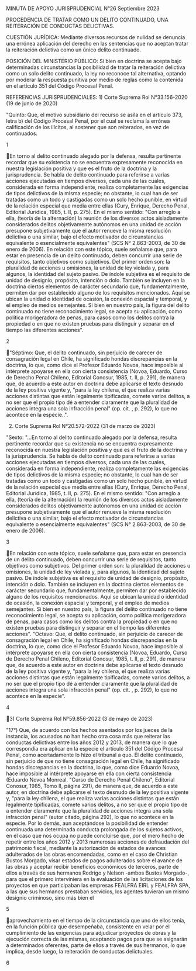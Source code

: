 MINUTA DE APOYO JURISPRUDENCIAL N°26 Septiembre 2023

PROCEDENCIA DE TRATAR COMO UN DELITO CONTINUADO, UNA REITERACIÓN DE
CONDUCTAS DELICTIVAS.

CUESTIÓN JURÍDICA: Mediante diversos recursos de nulidad se denuncia una
errónea aplicación del derecho en las sentencias que no aceptan tratar
la reiteración delictiva como un único delito continuado.

POSICIÓN DEL MINISTERIO PÚBLICO: Si bien en doctrina se acepta bajo
determinadas circunstancias la posibilidad de tratar la reiteración
delictiva como un solo delito continuado, la ley no reconoce tal
alternativa, optando por moderar la respuesta punitiva por medio de
reglas como la contenida en el artículo 351 del Código Procesal Penal.

REFERENCIAS JURISPRUDENCIALES: 1) Corte Suprema Rol N°33.156-2020 (19 de
junio de 2020)

"Quinto: Que, el motivo subsidiario del recurso se asila en el artículo
373, letra b) del Código Procesal Penal, por el cual se reclama la
errónea calificación de los ilícitos, al sostener que son reiterados, en
vez de continuados.

1

En torno al delito continuado alegado por la defensa, resulta pertinente
recordar que su existencia no se encuentra expresamente reconocida en
nuestra legislación positiva y que es el fruto de la doctrina y la
jurisprudencia. Se habla de delito continuado para referirse a varias
acciones ejecutadas en tiempos diversos, cada una de las cuales,
considerada en forma independiente, realiza completamente las exigencias
de tipos delictivos de la misma especie; no obstante, lo cual han de ser
tratadas como un todo y castigadas como un solo hecho punible, en virtud
de la relación especial que media entre ellas (Cury, Enrique, Derecho
Penal, Editorial Jurídica, 1985, t. II, p. 275). En el mismo sentido:
"Con arreglo a ella, (teoría de la alternación) la reunión de los
diversos actos aisladamente considerados delitos objetivamente autónomos
en una unidad de acción presupone subjetivamente que el autor renueve la
misma resolución delictiva o una similar, bajo el efecto motivador de
circunstancias equivalente o esencialmente equivalentes" (SCS N°
2.863-2003, de 30 de enero de 2006). En relación con este tópico, suele
señalarse que, para estar en presencia de un delito continuado, deben
concurrir una serie de requisitos, tanto objetivos como subjetivos. Del
primer orden son: la pluralidad de acciones u omisiones, la unidad de
ley violada y, para algunos, la identidad del sujeto pasivo. De índole
subjetiva es el requisito de unidad de designio, propósito, intención o
dolo. También se incluyen en la doctrina ciertos elementos de carácter
secundario que, fundamentalmente, permiten dar por establecido alguno de
los requisitos mencionados. Aquí se ubican la unidad o identidad de
ocasión, la conexión espacial y temporal, y el empleo de medios
semejantes. Si bien en nuestro país, la figura del delito continuado no
tiene reconocimiento legal, se acepta su aplicación, como política
morigeradora de penas, para casos como los delitos contra la propiedad o
en que no existen pruebas para distinguir y separar en el tiempo las
diferentes acciones".

2

"Séptimo: Que, el delito continuado, sin perjuicio de carecer de
consagración legal en Chile, ha significado hondas discrepancias en la
doctrina, lo que, como dice el Profesor Eduardo Novoa, hace imposible al
intérprete apoyarse en ella con cierta consistencia (Novoa, Eduardo,
Curso de Derecho Penal Chileno, Editorial Conosur, 1985, t. II, p. 291),
de manera que, de acuerdo a este autor en doctrina debe aplicarse el
texto desnudo de la ley positiva vigente y, "para la ley chilena, el que
realiza varias acciones distintas que están legalmente tipificadas,
comete varios delitos, a no ser que el propio tipo dé a entender
claramente que la pluralidad de acciones integra una sola infracción
penal" (op. cit. , p. 292), lo que no acontece en la especie..".

2)  Corte Suprema Rol N°20.572-2022 (31 de marzo de 2023)

"Sexto: "...En torno al delito continuado alegado por la defensa,
resulta pertinente recordar que su existencia no se encuentra
expresamente reconocida en nuestra legislación positiva y que es el
fruto de la doctrina y la jurisprudencia. Se habla de delito continuado
para referirse a varias acciones ejecutadas en tiempos diversos, cada
una de las cuales, considerada en forma independiente, realiza
completamente las exigencias de tipos delictivos de la misma especie; no
obstante, lo cual han de ser tratadas como un todo y castigadas como un
solo hecho punible, en virtud de la relación especial que media entre
ellas (Cury, Enrique, Derecho Penal, Editorial Jurídica, 1985, t. II,
p. 275). En el mismo sentido: "Con arreglo a ella, (teoría de la
alternación) la reunión de los diversos actos aisladamente considerados
delitos objetivamente autónomos en una unidad de acción presupone
subjetivamente que el autor renueve la misma resolución delictiva o una
similar, bajo el efecto motivador de circunstancias equivalente o
esencialmente equivalentes" (SCS N° 2.863-2003, de 30 de enero de 2006).

3

En relación con este tópico, suele señalarse que, para estar en
presencia de un delito continuado, deben concurrir una serie de
requisitos, tanto objetivos como subjetivos. Del primer orden son: la
pluralidad de acciones u omisiones, la unidad de ley violada y, para
algunos, la identidad del sujeto pasivo. De índole subjetiva es el
requisito de unidad de designio, propósito, intención o dolo. También se
incluyen en la doctrina ciertos elementos de carácter secundario que,
fundamentalmente, permiten dar por establecido alguno de los requisitos
mencionados. Aquí se ubican la unidad o identidad de ocasión, la
conexión espacial y temporal, y el empleo de medios semejantes. Si bien
en nuestro país, la figura del delito continuado no tiene reconocimiento
legal, se acepta su aplicación, como política morigeradora de penas,
para casos como los delitos contra la propiedad o en que no existen
pruebas para distinguir y separar en el tiempo las diferentes acciones".
"Octavo: Que, el delito continuado, sin perjuicio de carecer de
consagración legal en Chile, ha significado hondas discrepancias en la
doctrina, lo que, como dice el Profesor Eduardo Novoa, hace imposible al
intérprete apoyarse en ella con cierta consistencia (Novoa, Eduardo,
Curso de Derecho Penal Chileno, Editorial Conosur, 1985, t. II, p. 291),
de manera que, de acuerdo a este autor en doctrina debe aplicarse el
texto desnudo de la ley positiva vigente y, "para la ley chilena, el que
realiza varias acciones distintas que están legalmente tipificadas,
comete varios delitos, a no ser que el propio tipo dé a entender
claramente que la pluralidad de acciones integra una sola infracción
penal" (op. cit. , p. 292), lo que no acontece en la especie".

4

3) Corte Suprema Rol N°59.856-2022 (3 de mayo de 2023)

"17°) Que, de acuerdo con los hechos asentados por los jueces de la
instancia, los acusados no han hecho otra cosa más que reiterar las
conductas delictivas entre los años 2012 y 2013, de manera que lo que
correspondía era aplicar en la especie el artículo 351 del Código
Procesal Penal, como acertadamente lo hizo el tribunal a quo. El delito
continuado, sin perjuicio de que no tiene consagración legal en Chile,
ha significado hondas discrepancias en la doctrina, lo que, como dice
Eduardo Novoa, hace imposible al intérprete apoyarse en ella con cierta
consistencia (Eduardo Novoa Monreal. "Curso de Derecho Penal Chileno",
Editorial Conosur, 1985, Tomo II, página 291), de manera que, de acuerdo
a este autor, en doctrina debe aplicarse el texto desnudo de la ley
positiva vigente y, "para la ley chilena, el que realiza varias acciones
distintas que están legalmente tipificadas, comete varios delitos, a no
ser que el propio tipo de a entender claramente que la pluralidad de
acciones integra una sola infracción penal" (autor citado, página 292),
lo que no acontece en la especie. Por lo demás, aun aceptándose la
posibilidad de entender continuada una determinada conducta prolongada
de los sujetos activos, en el caso que nos ocupa no puede concluirse
que, por el mero hecho de repetir entre los años 2012 y 2013 numerosas
acciones de defraudación del patrimonio fiscal, mediante la autorización
de estados de avances adulterados de las obras encomendadas, como en el
caso de Christian Bustos Morgado, visar estados de pagos adulterados
sobre el avance de las obras y aceptar recibir beneficios económicos de
terceros, parte de ellos a través de sus hermanos Rodrigo y Nelson
-ambos Bustos Morgado-, para que el primero interviniera en la
evaluación de las licitaciones de los proyectos en que participaban las
empresas FEALFRA EIRL y FEALFRA SPA, a las que sus hermanos prestaban
servicios, los agentes tuvieran un mismo designio criminoso, sino más
bien el

5

aprovechamiento en el tiempo de la circunstancia que uno de ellos tenía,
en la función pública que desempeñaba, consistente en velar por el
cumplimiento de las exigencias para adjudicar proyectos de obras y la
ejecución correcta de las mismas, aceptando pagos para que se asignarán
a determinados oferentes, parte de ellos a través de sus hermanos, lo
que implica, desde luego, la reiteración de conductas delictuales.

6


